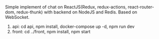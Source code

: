 Simple implement of chat on ReactJS(Redux, redux-actions, react-router-dom, redux-thunk) with backend on NodeJS and Redis. Based on WebSocket.

1. api: cd api, npm install, docker-compose up -d, npm run dev
2. front: cd ../front, npm install, npm start
